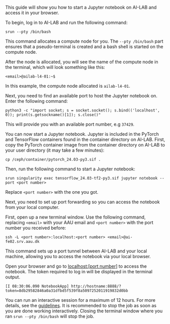 
This guide will show you how to start a Jupyter notebook on AI-LAB and access it in your browser.

To begin, log in to AI-LAB and run the following command:

```console
srun --pty /bin/bash
```

This command allocates a compute node for you. The `--pty /bin/bash` part ensures that a pseudo-terminal is created and a bash shell is started on the compute node.

After the node is allocated, you will see the name of the compute node in the terminal, which will look something like this:

```console
<email>@ailab-l4-01:~$
```

In this example, the compute node allocated is `ailab-l4-01`.

Next, you need to find an available port to host the Jupyter notebook on. Enter the following command:

```
python3 -c "import socket; s = socket.socket(); s.bind(('localhost', 0)); print(s.getsockname()[1]); s.close()"
```

This will provide you with an available port number, e.g `37429`.

You can now start a Jupyter notebook. Jupyter is included in the PyTorch and TensorFlow containers found in the container directory on AI-LAB. First, copy the PyTorch container image from the container directory on AI-LAB to your user directory (it may take a few minutes):

```console
cp /ceph/container/pytorch_24.03-py3.sif .
```

Then, run the following command to start a Jupyter notebook:

```
srun singularity exec tensorflow_24.03-tf2-py3.sif jupyter notebook --port <port number>
```

Replace `<port number>` with the one you got.

Next, you need to set up port forwarding so you can access the notebook from your local computer. 

First, open up a new terminal window. Use the following command, replacing `<email>` with your AAU email and `<port number>` with the port number you received before:

```console
ssh -L <port number>:localhost:<port number> <email>@ai-fe02.srv.aau.dk
```

This command sets up a port tunnel between AI-LAB and your local machine, allowing you to access the notebook via your local browser.

Open your browser and go to [localhost:[port number]](#) to access the notebook. The token required to log in will be displayed in the terminal output.

```console
[I 08:30:06.090 NotebookApp] http://hostname:8888/?token=8db29582846a0a31dfbd5f539f8a5097252011919832d0bb
```

You can run an interactive session for a maximum of 12 hours. For more details, see the [guidelines](/guidelines/#4-jobs-can-run-no-longer-than-12-hours). It is recommended to stop the job as soon as you are done working interactively. Closing the terminal window where you ran `srun --pty /bin/bash` will stop the job.